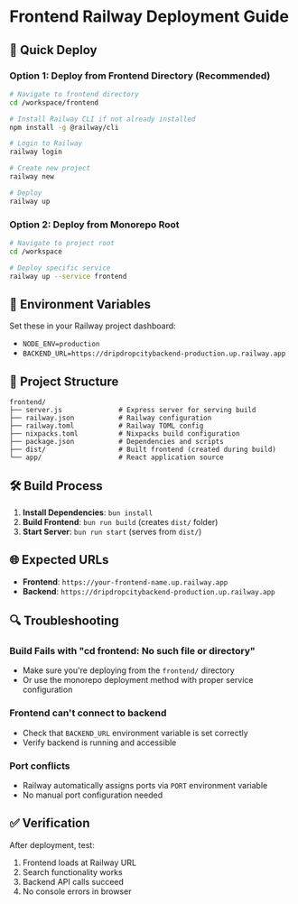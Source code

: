 # Frontend Railway Deployment Guide

## 🚀 Quick Deploy

### Option 1: Deploy from Frontend Directory (Recommended)

```bash
# Navigate to frontend directory
cd /workspace/frontend

# Install Railway CLI if not already installed
npm install -g @railway/cli

# Login to Railway
railway login

# Create new project
railway new

# Deploy
railway up
```

### Option 2: Deploy from Monorepo Root

```bash
# Navigate to project root
cd /workspace

# Deploy specific service
railway up --service frontend
```

## 🔧 Environment Variables

Set these in your Railway project dashboard:

- `NODE_ENV=production`
- `BACKEND_URL=https://dripdropcitybackend-production.up.railway.app`

## 📁 Project Structure

```
frontend/
├── server.js              # Express server for serving build
├── railway.json           # Railway configuration
├── railway.toml           # Railway TOML config
├── nixpacks.toml          # Nixpacks build configuration
├── package.json           # Dependencies and scripts
├── dist/                  # Built frontend (created during build)
└── app/                   # React application source
```

## 🛠️ Build Process

1. **Install Dependencies**: `bun install`
2. **Build Frontend**: `bun run build` (creates `dist/` folder)
3. **Start Server**: `bun run start` (serves from `dist/`)

## 🌐 Expected URLs

- **Frontend**: `https://your-frontend-name.up.railway.app`
- **Backend**: `https://dripdropcitybackend-production.up.railway.app`

## 🔍 Troubleshooting

### Build Fails with "cd frontend: No such file or directory"

- Make sure you're deploying from the `frontend/` directory
- Or use the monorepo deployment method with proper service configuration

### Frontend can't connect to backend

- Check that `BACKEND_URL` environment variable is set correctly
- Verify backend is running and accessible

### Port conflicts

- Railway automatically assigns ports via `PORT` environment variable
- No manual port configuration needed

## ✅ Verification

After deployment, test:

1. Frontend loads at Railway URL
2. Search functionality works
3. Backend API calls succeed
4. No console errors in browser
